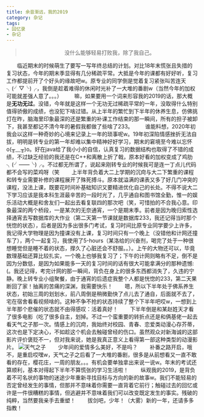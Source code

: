 ```yaml
---
title: 余音渐远，我的2019
category: 杂记
tags:
- 回忆录
- 杂记
---
```


> <center>没什么能够轻易打败我，除了我自己。</center>

&emsp;&emsp;临近期末的时候萌生了要写一写年终总结的计划。对比18年末慌张且失措的复习状态，今年的期末季显得有几分稀疏平常。大抵是今年的课都有好好听，复习工作都提前开了个好头的缘故吧w。原专业的同学倒是觉着复习紧张叫苦连天╮(╯▽╰)╭，我倒是趁着难得的休闲时光补了一大堆的番剧w（当然今年的加权可能就差强人意了。。。）
&emsp;&emsp;嘛，如果要用一个词来形容我的2019的话，那大概是**无功无过**。没错，今年就是这样一个无功无过稀疏平常的一年，没取得什么特别值得骄傲的成绩，也没犯下啥过错。从上半年的繁忙到下半年的休养生息，仿佛挑灯在昨，脑海里印象最深的还是繁重的补课工作结束的那一瞬间，所有的担子被卸下，我甚至都记不清今年的暑假我都做了些啥了233。
&emsp;&emsp;谁能料想，2020年初我会以这样一种奇妙的心境来记录上一年的琐事呢w。19年初深陷情感挫折无法自拔，明明是转专业的第一年却难以集中精神好好学习，期末的窘境至今难以忘怀o(╥﹏╥)o。好在java给了我小小的自信，认真复习的数据结构也取得了不错的成绩，不过缺乏经验的我还是在C++和离散上折了戟，原本好看的加权变成了鸡肋╮(╯——╰)╭。不过都无所谓了，说起来刚转专业的时候我可是连一丁点儿代码都不会写的菜鸡呀（笑
&emsp;&emsp;上半年背负着大二上学期的沉疴与大二下繁重的课程和转专业需要补修的课程展开了殊死搏斗。原本就溢满的课表又多了好几门冲突的课程，没法上课，既要花时间补基础知识又要精进优化自己的长处。不得不说大二下学习应该是我本科生涯最辛苦的一段时光了，几乎通自和图书馆全勤，惟一的娱乐活动大概是和舍友们一起出去看复联四的那次吧（笑，可惜拍的不合我心意。印象最深的两个桥段，一是某次的无奈通宵，一个是期末季。前者是因为晚归索性选择通宵去写数据库的大作业（第二天第一节课就是数据库233，我还记得当时那个恍惚的状态），后者是因为多出很多门考试，复习时间比原专业同学要少上许多，我记得大学物理是因为撞课没有上课，复习时间只有一个晚上（没错他和计网还撞车了），两个一起复习，我使用了5-hours（某洛给的兴奋剂，喝完了处于一种很想睡觉但是睡不着的状态，撑久了心脏还会不舒服。。）。上午的大物还可以，毕竟数理基础还算比较扎实，一个晚上也够我复习了；下午的计网则略有不足，倒不是因为分数低，是因为如果能多一天的复习时间的话有很大可能拿满分的那种遗憾:(。我还记得，考完计网的那一瞬间，背负在身上的很多东西都消失了，久违的宁静。晚上转专业小组聚餐，由于通宵的后遗症我整个人都是恍惚的233，第二天果断回了家！抽离的苦痛的深渊，我需要快乐！
&emsp;&emsp;嗯，所以下半年处于佛系养生状态，初始三周的划划水，前八周倒是稍微勤快了点儿去了通自，后面就不去了，宅在宿舍看看视频啥的。这种不争不抢的状态持续了整个下半年吧哎w，一想到上半年那个悲催的状态就不由得感叹：活着真好！
&emsp;&emsp;下半年倒是和某赵姓天才看了很多电影（吃了很多自主，划掉。不过一个蛮重要的转折点还是和俩基佬一起去看天气之子那一次。情感上的沉疴，我始终对校园、青春、恋爱类动漫心存芥蒂，这次也是下定决心，不如趁这个机会去触碰曾经的伤口。虽然观众对新海诚的这部影片评价褒贬不一，但对我来说，她是我真正意义上看得第一部这种类型的动漫影片。
![天气之子](https://www.jianguoyun.com/c/tblv2/4MgwCNxtsrN7npfMSm3pBV8XhhvtUvksKnL3cVPkb80QtXop5aGuFJvXFFktYRQIGScRzjnX/CqmAkmkCLEMqxuFe3S-ATA/l)
&emsp;&emsp;少年间的爱情多么美好，不是吗？
&emsp;&emsp;补番之路开启，哦不，是重启哎嘿w，天气之子之后看了一大堆的番剧，很多是从前想看又一直不敢看的存在，樱花庄，一周的朋友。。。有机会要单独拿出来说一说w。年末的考试还算顺利，基本对得起下半年不算慌张的学习生活啦！
&emsp;&emsp;纵观我的2019，是背负着不可名状的事物的迷途少年重新寻找目标与方向的新的故事w。我们不能轻易的否定曾经发生的事情，但那并不意味着你需要一直背着它前行；触碰过去的回忆或许是一件很糟糕的事情，但逃避并不意味着我们可以改变既定发生的事实。残破的纯粹，当然要我亲手去重塑！
&emsp;&emsp;拔剑吧，少年！（大雾）新的一年，还请多多指教！